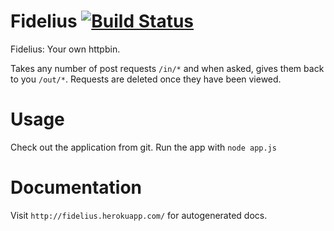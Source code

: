 Fidelius [![Build Status](https://travis-ci.org/desirable-objects/fidelius.svg)](https://travis-ci.org/desirable-objects/fidelius)
========

Fidelius: Your own httpbin.

Takes any number of post requests ```/in/*``` and when asked, gives them back to you ```/out/*```.
Requests are deleted once they have been viewed.

Usage
=====

Check out the application from git.
Run the app with ```node app.js```

Documentation
=============

Visit ```http://fidelius.herokuapp.com/``` for autogenerated docs.
